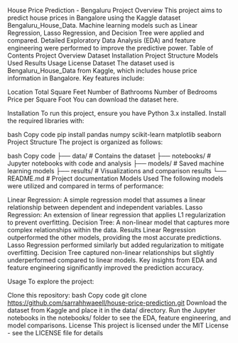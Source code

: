 House Price Prediction - Bengaluru
Project Overview
This project aims to predict house prices in Bangalore using the Kaggle dataset Bengaluru_House_Data. Machine learning models such as Linear Regression, Lasso Regression, and Decision Tree were applied and compared. Detailed Exploratory Data Analysis (EDA) and feature engineering were performed to improve the predictive power.
Table of Contents
Project Overview
Dataset
Installation
Project Structure
Models Used
Results
Usage
License
Dataset
The dataset used is Bengaluru_House_Data from Kaggle, which includes house price information in Bangalore. Key features include:

Location
Total Square Feet
Number of Bathrooms
Number of Bedrooms
Price per Square Foot
You can download the dataset here.

Installation
To run this project, ensure you have Python 3.x installed. Install the required libraries with:

bash
Copy code
pip install pandas numpy scikit-learn matplotlib seaborn
Project Structure
The project is organized as follows:

bash
Copy code
├── data/                  # Contains the dataset
├── notebooks/             # Jupyter notebooks with code and analysis
├── models/                # Saved machine learning models
├── results/               # Visualizations and comparison results
└── README.md              # Project documentation
Models Used
The following models were utilized and compared in terms of performance:

Linear Regression: A simple regression model that assumes a linear relationship between dependent and independent variables.
Lasso Regression: An extension of linear regression that applies L1 regularization to prevent overfitting.
Decision Tree: A non-linear model that captures more complex relationships within the data.
Results
Linear Regression outperformed the other models, providing the most accurate predictions.
Lasso Regression performed similarly but added regularization to mitigate overfitting.
Decision Tree captured non-linear relationships but slightly underperformed compared to linear models.
Key insights from EDA and feature engineering significantly improved the prediction accuracy.

Usage
To explore the project:

Clone this repository:
bash
Copy code
git clone https://github.com/sarrahhwaeell/house-price-prediction.git
Download the dataset from Kaggle and place it in the data/ directory.
Run the Jupyter notebooks in the notebooks/ folder to see the EDA, feature engineering, and model comparisons.
License
This project is licensed under the MIT License - see the LICENSE file for details
